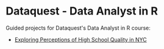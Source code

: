 # Dataquest - Data Analyst in R

Guided projects for Dataquest's Data Analyst in R course:

* [Exploring Perceptions of High School Quality in NYC](nyc_schools/nyc_schools.md)
